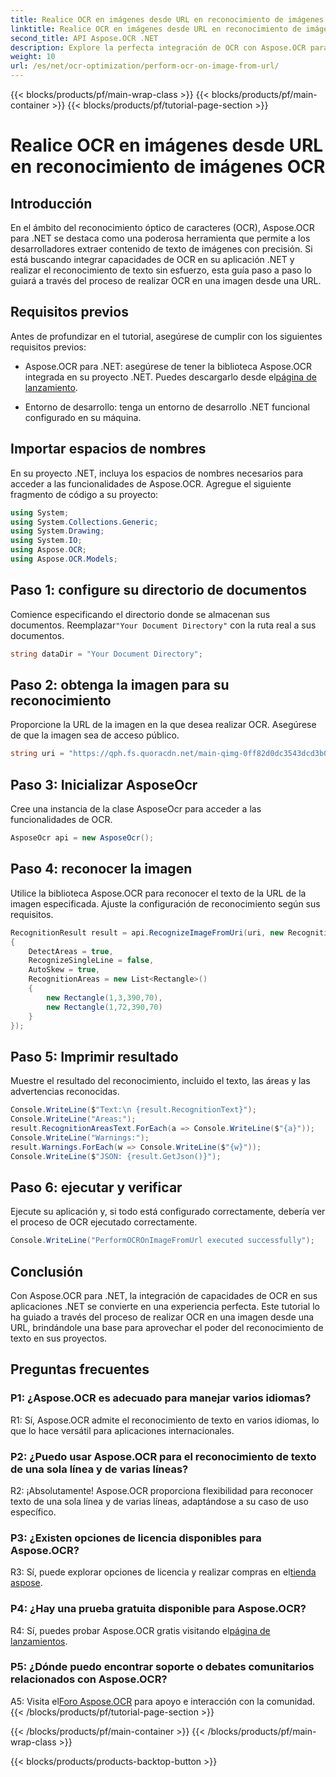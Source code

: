 ```yaml
---
title: Realice OCR en imágenes desde URL en reconocimiento de imágenes OCR
linktitle: Realice OCR en imágenes desde URL en reconocimiento de imágenes OCR
second_title: API Aspose.OCR .NET
description: Explore la perfecta integración de OCR con Aspose.OCR para .NET. Reconocer texto de imágenes con precisión.
weight: 10
url: /es/net/ocr-optimization/perform-ocr-on-image-from-url/
---
```


{{< blocks/products/pf/main-wrap-class >}}
{{< blocks/products/pf/main-container >}}
{{< blocks/products/pf/tutorial-page-section >}}

# Realice OCR en imágenes desde URL en reconocimiento de imágenes OCR

## Introducción

En el ámbito del reconocimiento óptico de caracteres (OCR), Aspose.OCR para .NET se destaca como una poderosa herramienta que permite a los desarrolladores extraer contenido de texto de imágenes con precisión. Si está buscando integrar capacidades de OCR en su aplicación .NET y realizar el reconocimiento de texto sin esfuerzo, esta guía paso a paso lo guiará a través del proceso de realizar OCR en una imagen desde una URL.

## Requisitos previos

Antes de profundizar en el tutorial, asegúrese de cumplir con los siguientes requisitos previos:

-  Aspose.OCR para .NET: asegúrese de tener la biblioteca Aspose.OCR integrada en su proyecto .NET. Puedes descargarlo desde el[página de lanzamiento](https://releases.aspose.com/ocr/net/).

- Entorno de desarrollo: tenga un entorno de desarrollo .NET funcional configurado en su máquina.

## Importar espacios de nombres

En su proyecto .NET, incluya los espacios de nombres necesarios para acceder a las funcionalidades de Aspose.OCR. Agregue el siguiente fragmento de código a su proyecto:

```csharp
using System;
using System.Collections.Generic;
using System.Drawing;
using System.IO;
using Aspose.OCR;
using Aspose.OCR.Models;
```

## Paso 1: configure su directorio de documentos

 Comience especificando el directorio donde se almacenan sus documentos. Reemplazar`"Your Document Directory"` con la ruta real a sus documentos.

```csharp
string dataDir = "Your Document Directory";
```

## Paso 2: obtenga la imagen para su reconocimiento

Proporcione la URL de la imagen en la que desea realizar OCR. Asegúrese de que la imagen sea de acceso público.

```csharp
string uri = "https://qph.fs.quoracdn.net/main-qimg-0ff82d0dc3543dcd3b06028f5476c2e4";
```

## Paso 3: Inicializar AsposeOcr

Cree una instancia de la clase AsposeOcr para acceder a las funcionalidades de OCR.

```csharp
AsposeOcr api = new AsposeOcr();
```

## Paso 4: reconocer la imagen

Utilice la biblioteca Aspose.OCR para reconocer el texto de la URL de la imagen especificada. Ajuste la configuración de reconocimiento según sus requisitos.

```csharp
RecognitionResult result = api.RecognizeImageFromUri(uri, new RecognitionSettings
{
    DetectAreas = true,
    RecognizeSingleLine = false,
    AutoSkew = true,
    RecognitionAreas = new List<Rectangle>()
    {
        new Rectangle(1,3,390,70),
        new Rectangle(1,72,390,70)
    }
});
```

## Paso 5: Imprimir resultado

Muestre el resultado del reconocimiento, incluido el texto, las áreas y las advertencias reconocidas.

```csharp
Console.WriteLine($"Text:\n {result.RecognitionText}");
Console.WriteLine("Areas:");
result.RecognitionAreasText.ForEach(a => Console.WriteLine($"{a}"));
Console.WriteLine("Warnings:");
result.Warnings.ForEach(w => Console.WriteLine($"{w}"));
Console.WriteLine($"JSON: {result.GetJson()}");
```

## Paso 6: ejecutar y verificar

Ejecute su aplicación y, si todo está configurado correctamente, debería ver el proceso de OCR ejecutado correctamente.

```csharp
Console.WriteLine("PerformOCROnImageFromUrl executed successfully");
```

## Conclusión

Con Aspose.OCR para .NET, la integración de capacidades de OCR en sus aplicaciones .NET se convierte en una experiencia perfecta. Este tutorial lo ha guiado a través del proceso de realizar OCR en una imagen desde una URL, brindándole una base para aprovechar el poder del reconocimiento de texto en sus proyectos.

## Preguntas frecuentes

### P1: ¿Aspose.OCR es adecuado para manejar varios idiomas?

R1: Sí, Aspose.OCR admite el reconocimiento de texto en varios idiomas, lo que lo hace versátil para aplicaciones internacionales.

### P2: ¿Puedo usar Aspose.OCR para el reconocimiento de texto de una sola línea y de varias líneas?

R2: ¡Absolutamente! Aspose.OCR proporciona flexibilidad para reconocer texto de una sola línea y de varias líneas, adaptándose a su caso de uso específico.

### P3: ¿Existen opciones de licencia disponibles para Aspose.OCR?

 R3: Sí, puede explorar opciones de licencia y realizar compras en el[tienda aspose](https://purchase.aspose.com/buy).

### P4: ¿Hay una prueba gratuita disponible para Aspose.OCR?

 R4: Sí, puedes probar Aspose.OCR gratis visitando el[página de lanzamientos](https://releases.aspose.com/).

### P5: ¿Dónde puedo encontrar soporte o debates comunitarios relacionados con Aspose.OCR?

 A5: Visita el[Foro Aspose.OCR](https://forum.aspose.com/c/ocr/16) para apoyo e interacción con la comunidad.
{{< /blocks/products/pf/tutorial-page-section >}}

{{< /blocks/products/pf/main-container >}}
{{< /blocks/products/pf/main-wrap-class >}}

{{< blocks/products/products-backtop-button >}}
